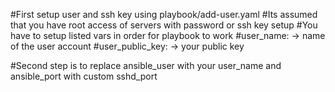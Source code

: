 #First setup user and ssh key using playbook/add-user.yaml
#Its assumed that you have root access of servers with password or ssh key setup
#You have to setup listed vars in order for playbook to work
#user_name:		-> name of the user account
#user_public_key: 	-> your public key


#Second step is to replace ansible_user with your user_name and ansible_port with custom sshd_port

